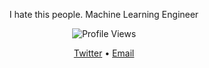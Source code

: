 

<p align="center">
I hate this people.
Machine Learning Engineer
</p>
<p align="center">
  <img src="https://moe-counter.glitch.me/get/@:luc1k1?theme=rule34" alt="Profile Views"/>
</p>


<p align="center">
  <a href="https://twitter.com/leroy_ceo">Twitter</a> • <a href="mailto:leroyceo@yahoo.com">Email</a>
</p>
